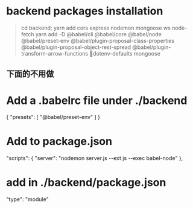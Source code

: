 # backend packages installation

> cd backend;
> yarn add cors express nodemon mongoose ws node-fetch
> yarn add -D @babel/cli @babel/core @babel/node @babel/preset-env @babel/plugin-proposal-class-properties @babel/plugin-proposal-object-rest-spread @babel/plugin-transform-arrow-functions dotenv-defaults mongoose


## 下面的不用做
# Add a .babelrc file under ./backend

{
"presets": [
"@babel/preset-env"
]
}

# Add to package.json

"scripts": {
"server": "nodemon server.js --ext js --exec babel-node"
},

# add in ./backend/package.json

"type": "module"
